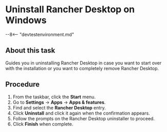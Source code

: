 # Uninstall Rancher Desktop on Windows

--8<-- "devtestenvironment.md"

## About this task

Guides you in uninstalling Rancher Desktop in case you want to start over with the installation or you want to completely remove Rancher Desktop.

## Procedure

1. From the taskbar, click the **Start** menu.
2. Go to **Settings** &rarr; **Apps** &rarr; **Apps & features**.
3. Find and select the **Rancher Desktop** entry.
4. Click **Uninstall** and click it again when the confirmation appears.
5. Follow the prompts on the Rancher Desktop uninstaller to proceed.
6. Click **Finish** when complete.
